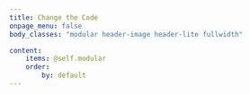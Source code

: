 ```yaml
---
title: Change the Code
onpage_menu: false
body_classes: "modular header-image header-lite fullwidth"

content:
    items: @self.modular
    order:
        by: default
---
```



